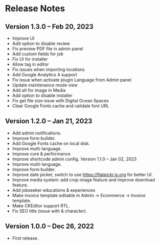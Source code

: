 # Release Notes

## Version 1.3.0 – Feb 20, 2023

- Improve UI
- Add option to disable review
- Fix preview PDF file in admin panel
- Add custom fields for job
- Fix UI for installer
- Allow tag in editor
- Fix issues when importing locations
- Add Google Analytics 4 support
- Fix issue when activate plugin Language from Admin panel
- Update maintenance mode view
- Add alt for image in Media
- Add option to disable installer
- Fix get file size issue with Digital Ocean Spaces
- Clear Google Fonts cache and validate font URL

## Version 1.2.0 – Jan 21, 2023

- Add admin notifications.
- Improve form builder.
- Add Google Fonts cache on local disk.
- Improve multi-language.
- Improve core & performance
- Improve shortcode admin config.
  Version 1.1.0 – Jan 02, 2023
- Improve multi-language.
- Improve form builder.
- Improve date picker, switch to use https://flatpickr.js.org for better UI.
- Improve media system: add crop image feature and improve download feature.
- Add jobseeker educations & experiences
- Make invoice template editable in Admin -> Ecommerce -> Invoice template.
- Make CKEditor support RTL.
- Fix SEO title (issue with & character).

## Version 1.0.0 – Dec 26, 2022

- First release.